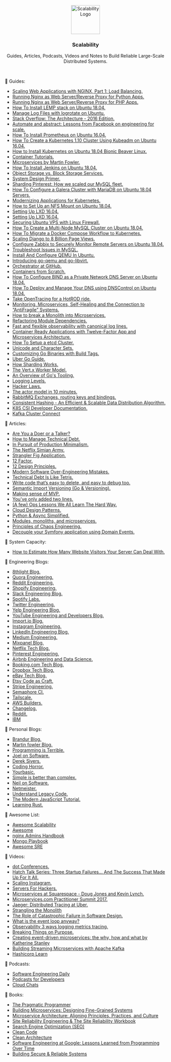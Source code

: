 <p align="center">
    <img alt="Scalability Logo" src="https://raw.githubusercontent.com/Clivern/Scalability/main/images/logo.png" height="90" />
    <h3 align="center">Scalability</h3>
    <p align="center">Guides, Articles, Podcasts, Videos and Notes to Build Reliable Large-Scale Distributed Systems.</p>
</p>
<br/>


💮 Guides:

* [Scaling Web Applications with NGINX, Part 1: Load Balancing.](https://www.nginx.com/blog/scaling-web-applications-nginx-part-load-balancing/)
* [Running Nginx as Web Server/Reverse Proxy for Python Apps.](https://www.digitalocean.com/community/tutorials/how-to-set-up-django-with-postgres-nginx-and-gunicorn-on-ubuntu-16-04)
* [Running Nginx as Web Server/Reverse Proxy for PHP Apps.](https://www.digitalocean.com/community/tutorials/how-to-install-linux-nginx-mysql-php-lemp-stack-in-ubuntu-16-04)
* [How To Install LEMP stack on Ubuntu 18.04.](https://www.digitalocean.com/community/tutorials/how-to-install-linux-nginx-mysql-php-lemp-stack-ubuntu-18-04)
* [Manage Log Files with logrotate on Ubuntu.](https://www.digitalocean.com/community/tutorials/how-to-manage-logfiles-with-logrotate-on-ubuntu-16-04)
* [Stack Overflow: The Architecture - 2016 Edition.](https://nickcraver.com/blog/2016/02/17/stack-overflow-the-architecture-2016-edition/)
* [Automate and abstract: Lessons from Facebook on engineering for scale.](https://architecht.io/lessons-from-facebook-on-engineering-for-scale-f5716f0afc7a)
* [How To Install Prometheus on Ubuntu 16.04.](https://www.digitalocean.com/community/tutorials/how-to-install-prometheus-on-ubuntu-16-04)
* [How To Create a Kubernetes 1.10 Cluster Using Kubeadm on Ubuntu 16.04.](https://www.digitalocean.com/community/tutorials/how-to-create-a-kubernetes-1-10-cluster-using-kubeadm-on-ubuntu-16-04)
* [How to Install Kubernetes on Ubuntu 18.04 Bionic Beaver Linux.](https://linuxconfig.org/how-to-install-kubernetes-on-ubuntu-18-04-bionic-beaver-linux)
* [Container Tutorials.](http://containertutorials.com/index.html#)
* [Microservices by Martin Fowler.](https://www.martinfowler.com/articles/microservices.html)
* [How To Install Jenkins on Ubuntu 18.04.](https://www.digitalocean.com/community/tutorials/how-to-install-jenkins-on-ubuntu-18-04)
* [Object Storage vs. Block Storage Services.](https://www.digitalocean.com/community/tutorials/object-storage-vs-block-storage-services)
* [System Design Primer.](https://github.com/donnemartin/system-design-primer)
* [Sharding Pinterest: How we scaled our MySQL fleet.](https://medium.com/@Pinterest_Engineering/sharding-pinterest-how-we-scaled-our-mysql-fleet-3f341e96ca6f)
* [How To Configure a Galera Cluster with MariaDB on Ubuntu 18.04 Servers.](https://www.digitalocean.com/community/tutorials/how-to-configure-a-galera-cluster-with-mariadb-on-ubuntu-18-04-servers)
* [Modernizing Applications for Kubernetes.](https://www.digitalocean.com/community/tutorials/modernizing-applications-for-kubernetes)
* [How to Set Up an NFS Mount on Ubuntu 18.04.](https://www.digitalocean.com/community/tutorials/how-to-set-up-an-nfs-mount-on-ubuntu-18-04)
* [Setting Up LXD 16.04.](https://www.digitalocean.com/community/tutorials/how-to-set-up-and-use-lxd-on-ubuntu-16-04)
* [Setting Up LXD 16.04.](https://tutorials.ubuntu.com/tutorial/tutorial-setting-up-lxd-1604)
* [Securing Ubuntu VPS with Linux Firewall.](https://www.hostinger.com/tutorials/iptables-tutorial)
* [How To Create a Multi-Node MySQL Cluster on Ubuntu 18.04.](https://www.digitalocean.com/community/tutorials/how-to-create-a-multi-node-mysql-cluster-on-ubuntu-18-04)
* [How To Migrate a Docker Compose Workflow to Kubernetes.](https://www.digitalocean.com/community/tutorials/how-to-migrate-a-docker-compose-workflow-to-kubernetes)
* [Scaling Django to 8 Billion Page Views.](https://blog.disqus.com/scaling-django-to-8-billion-page-views)
* [Configure Zabbix to Securely Monitor Remote Servers on Ubuntu 18.04.](https://www.digitalocean.com/community/tutorials/how-to-install-and-configure-zabbix-to-securely-monitor-remote-servers-on-ubuntu-18-04)
* [Troubleshoot Issues in MySQL.](https://www.digitalocean.com/community/tutorial_series/how-to-troubleshoot-issues-in-mysql)
* [Install And Configure QEMU In Ubuntu.](https://www.unixmen.com/how-to-install-and-configure-qemu-in-ubuntu/)
* [Introducing go-qemu and go-libvirt.](https://blog.digitalocean.com/introducing-go-qemu-and-go-libvirt/)
* [Orchestrator at GitHub.](https://github.blog/2016-12-08-orchestrator-github/)
* [Containers from Scratch.](https://ericchiang.github.io/post/containers-from-scratch/)
* [How To Configure BIND as a Private Network DNS Server on Ubuntu 18.04.](https://www.digitalocean.com/community/tutorials/how-to-configure-bind-as-a-private-network-dns-server-on-ubuntu-18-04)
* [How To Deploy and Manage Your DNS using DNSControl on Ubuntu 18.04.](https://www.digitalocean.com/community/tutorials/how-to-deploy-and-manage-your-dns-using-dnscontrol-on-ubuntu-18-04)
* [Take OpenTracing for a HotROD ride.](https://medium.com/opentracing/take-opentracing-for-a-hotrod-ride-f6e3141f7941)
* [Monitoring, Microservices, Self-Healing and the Connection to “AntiFragile” Systems.](https://thenewstack.io/monitoring-microservices-self-healing-and-the-connection-to-antifragile-systems/)
* [How to break a Monolith into Microservices.](https://martinfowler.com/articles/break-monolith-into-microservices.html)
* [Refactoring Module Dependencies.](https://martinfowler.com/articles/refactoring-dependencies.html)
* [Fast and flexible observability with canonical log lines.](https://stripe.com/en-nl/blog/canonical-log-lines)
* [Container Ready Applications with Twelve-Factor App and Microservices Architecture.](https://medium.com/capital-one-tech/container-ready-applications-with-twelve-factor-app-and-microservices-architecture-16af683a767f)
* [How To Setup a etcd Cluster.](https://devopscube.com/setup-etcd-cluster-linux/)
* [Unicode and Character Sets.](https://www.joelonsoftware.com/2003/10/08/the-absolute-minimum-every-software-developer-absolutely-positively-must-know-about-unicode-and-character-sets-no-excuses/)
* [Customizing Go Binaries with Build Tags.](https://www.digitalocean.com/community/tutorials/customizing-go-binaries-with-build-tags)
* [Uber Go Guide.](https://github.com/uber-go/guide)
* [How Sharding Works.](https://medium.com/@jeeyoungk/how-sharding-works-b4dec46b3f6)
* [The Vert.x Worker Model.](https://developer.mastercard.com/blog/the-vertx-worker-model)
* [An Overview of Go's Tooling.](https://www.alexedwards.net/blog/an-overview-of-go-tooling)
* [Logging Levels.](https://reflectoring.io/logging-levels/)
* [Hacker Laws.](https://github.com/dwmkerr/hacker-laws)
* [The actor model in 10 minutes.](https://www.brianstorti.com/the-actor-model/)
* [RabbitMQ Exchanges, routing keys and bindings.](https://www.cloudamqp.com/blog/2015-09-03-part4-rabbitmq-for-beginners-exchanges-routing-keys-bindings.html)
* [Consistent Hashing - An Efficient & Scalable Data Distribution Algorithm.](https://medium.datadriveninvestor.com/consistent-hashing-an-efficient-scalable-data-distribution-algorithm-a81fc5c0a6c7)
* [K8S CSI Developer Documentation.](https://kubernetes-csi.github.io/docs/introduction.html)
* [Kafka Cluster Connect](https://www.confluent.io/blog/kafka-client-cannot-connect-to-broker-on-aws-on-docker-etc/)


💮 Articles:

* [Are You a Doer or a Talker?](https://blog.codinghorror.com/are-you-a-doer-or-a-talker/)
* [How to Manage Technical Debt.](https://medium.com/swlh/how-to-manage-technical-debt-e18904dd9e27)
* [In Pursuit of Production Minimalism.](https://brandur.org/minimalism)
* [The Netflix Simian Army.](https://medium.com/netflix-techblog/the-netflix-simian-army-16e57fbab116)
* [Strangler Fig Application.](https://martinfowler.com/bliki/StranglerFigApplication.html)
* [12 Factor.](https://12factor.net/)
* [12 Design Principles.](https://docs.microsoft.com/en-us/azure/architecture/guide/design-principles/)
* [Modern Software Over-Engineering Mistakes.](https://medium.com/@rdsubhas/10-modern-software-engineering-mistakes-bc67fbef4fc8)
* [Technical Debt Is Like Tetris.](https://medium.com/s/story/technical-debt-is-like-tetris-168f64d8b700)
* [Write code that’s easy to delete, and easy to debug too.](https://programmingisterrible.com/post/173883533613/code-to-debug)
* [Semantic Import Versioning (Go & Versioning).](https://research.swtch.com/vgo-import)
* [Making sense of MVP.](https://blog.crisp.se/2016/01/25/henrikkniberg/making-sense-of-mvp)
* [You've only added two lines.](https://www.mrlacey.com/2020/07/youve-only-added-two-lines-why-did-that.html)
* [(A few) Ops Lessons We All Learn The Hard Way.](https://www.netmeister.org/blog/ops-lessons.html)
* [Cloud Design Patterns.](https://docs.microsoft.com/en-us/azure/architecture/patterns/)
* [Python & Async Simplified.](https://www.aeracode.org/2018/02/19/python-async-simplified/)
* [Modules, monoliths, and microservices.](https://tailscale.com/blog/modules-monoliths-and-microservices/)
* [Principles of Chaos Engineering.](https://principlesofchaos.org/)
* [Decouple your Symfony application using Domain Events.](https://romaricdrigon.github.io/2019/08/09/domain-events)


💮 System Capacity:

* [How to Estimate How Many Website Visitors Your Server Can Deal With.](https://servebolt.com/articles/calculate-how-many-simultaneous-website-visitors/)


💮 Engineering Blogs:

* [8thlight Blog.](https://8thlight.com/blog/)
* [Quora Engineering.](https://engineering.quora.com/)
* [Reddit Engineering.](https://redditblog.com/)
* [Shopify Engineering.](https://engineering.shopify.com/)
* [Slack Engineering Blog.](https://slack.engineering/)
* [Spotify Labs.](https://labs.spotify.com/)
* [Twitter Engineering.](https://blog.twitter.com/engineering/en_us.html)
* [Yelp Engineering Blog.](https://engineeringblog.yelp.com/)
* [YouTube Engineering and Developers Blog.](https://youtube-eng.googleblog.com/)
* [Import.io Blog.](https://www.import.io/blog/)
* [Instagram Engineering.](https://instagram-engineering.com/)
* [LinkedIn Engineering Blog.](https://engineering.linkedin.com/blog)
* [Medium Engineering.](https://medium.engineering/)
* [Mixpanel Blog.](https://mixpanel.com/blog/)
* [Netflix Tech Blog.](https://medium.com/netflix-techblog)
* [Pinterest Engineering.](https://medium.com/@Pinterest_Engineering)
* [Airbnb Engineering and Data Science.](https://medium.com/airbnb-engineering)
* [Booking.com Tech Blog.](https://blog.booking.com/)
* [Dropbox Tech Blog.](https://blogs.dropbox.com/tech/)
* [eBay Tech Blog.](https://www.ebayinc.com/stories/blogs/tech/)
* [Etsy Code as Craft.](https://codeascraft.com/)
* [Stripe Engineering.](https://stripe.com/blog/engineering)
* [Semaphore CI.](https://semaphoreci.com/category/engineering)
* [Tailscale.](https://tailscale.com/blog/)
* [AWS Builders.](https://aws.amazon.com/builders-library/?cards-body.sort-by=item.additionalFields.customSort&cards-body.sort-order=asc)
* [Changelog.](https://changelog.com/posts)
* [Reddit.](https://redditblog.com/topic/technology/)
* [IBM](https://developer.ibm.com/)


💮 Personal Blogs:

* [Brandur Blog.](https://brandur.org/articles)
* [Martin fowler Blog.](https://martinfowler.com/)
* [Programming is Terrible.](https://programmingisterrible.com)
* [Joel on Software.](https://www.joelonsoftware.com/)
* [Derek Sivers.](https://sivers.org/blog)
* [Coding Horror.](https://blog.codinghorror.com/)
* [Yourbasic.](https://yourbasic.org/)
* [Simple is better than complex.](https://simpleisbetterthancomplex.com/)
* [Neil on Software.](https://neilonsoftware.com/blog/)
* [Netmeister.](https://www.netmeister.org/blog)
* [Understand Legacy Code.](https://understandlegacycode.com/)
* [The Modern JavaScript Tutorial.](https://javascript.info/)
* [Learning Rust.](https://learning-rust.github.io/)


💮 Awesome List:

* [Awesome Scalability](https://github.com/binhnguyennus/awesome-scalability)
* [Awesome](https://github.com/sindresorhus/awesome)
* [nginx Admins Handbook](https://github.com/trimstray/nginx-admins-handbook)
* [Mongo Playbook](https://github.com/Clivern/MongoPlaybook)
* [Awesome SRE](https://github.com/dastergon/awesome-sre)


💮 Videos:

* [dot Conferences.](https://www.dotconferences.com/talks)
* [Hatch Talk Series: Three Startup Failures... And The Success That Made Up For It All.](https://www.youtube.com/watch?v=y1N8Zah7aSg)
* [Scaling Instagram.](https://www.youtube.com/watch?v=hnpzNAPiC0E)
* [Servers For Hackers.](https://serversforhackers.com/)
* [Microservices at Squarespace - Doug Jones and Kevin Lynch.](https://www.youtube.com/watch?v=sqnDAnZgyLs)
* [Microservices.com Practitioner Summit 2017.](https://www.youtube.com/playlist?list=PL7Og3MgqGrDR6YjnwJTphPQmkaZNWjEBS)
* [Jaeger: Distributed Tracing at Uber.](https://www.youtube.com/watch?v=s7IrYt1igSM)
* [Strangling the Monolith](https://www.youtube.com/watch?v=EVvnBgSX04c)
* [The Role of Catastrophic Failure in Software Design.](https://www.youtube.com/watch?v=DhYQms3QF3o)
* [What is the event loop anyway?](https://www.youtube.com/watch?v=8aGhZQkoFbQ)
* [Observability 3 ways logging metrics tracing.](https://www.dotconferences.com/2017/04/adrian-cole-observability-3-ways-logging-metrics-tracing)
* [Breaking Things on Purpose.](https://www.youtube.com/watch?time_continue=2&v=jET4FTTwB5E)
* [Creating event-driven microservices: the why, how and what by Katherine Stanley](https://www.youtube.com/watch?v=M_ahLEb_fI4)
* [Building Streaming Microservices with Apache Kafka](https://www.youtube.com/watch?v=Hlb-Ss3q3as)
* [Hashicorp Learn](https://learn.hashicorp.com/)


💮 Podcasts:

* [Software Engineering Daily](https://softwareengineeringdaily.com/)
* [Podcasts for Developers](https://changelog.com/podcasts)
* [Cloud Chats](https://www.youtube.com/hashtag/cloudchats)


💮 Books:

* [The Pragmatic Programmer](https://www.amazon.com/Pragmatic-Programmer-Journeyman-Master-ebook-dp-B003GCTQAE/dp/B003GCTQAE)
* [Building Microservices: Designing Fine-Grained Systems](http://shop.oreilly.com/product/0636920033158.do)
* [Microservice Architecture: Aligning Principles, Practices, and Culture](http://shop.oreilly.com/product/0636920050308.do)
* [Site Reliability Engineering & The Site Reliability Workbook](https://landing.google.com/sre/books/)
* [Search Engine Optimization (SEO)](https://www.amazon.com/Search-Engine-Optimization-SEO-Hour/dp/0470902590)
* [Clean Code](https://www.amazon.com/Clean-Code-Handbook-Software-Craftsmanship/dp/0132350882)
* [Clean Architecture](https://www.amazon.com/dp/0134494164/)
* [Software Engineering at Google: Lessons Learned from Programming Over Time](https://www.amazon.com/Software-Engineering-Google-Lessons-Programming/dp/1492082791)
* [Building Secure & Reliable Systems](https://www.amazon.com/Building-Secure-Reliable-Systems-Implementing/dp/1492083127)
